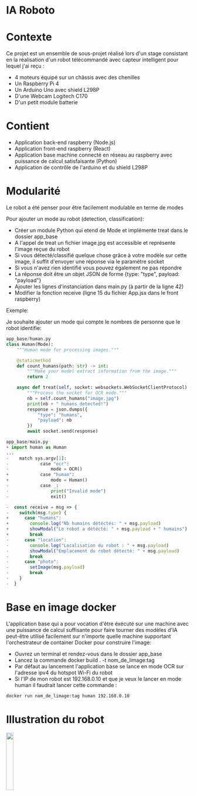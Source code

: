 # IA Roboto

# Contexte

Ce projet est un ensemble de sous-projet réalisé lors d'un stage
consistant en la réalisation d'un robot télécommandé avec capteur intelligent
pour lequel j'ai reçu : 
 - 4 moteurs équipé sur un châssis avec des chenilles
 - Un Raspberry Pi 4
 - Un Arduino Uno avec shield L298P
 - D'une Webcam Logitech C170
 - D'un petit module batterie

# Contient
 - Application back-end raspberry (Node.js)
 - Application front-end raspberry (React)
 - Application base machine connecté en réseau au raspberry avec puissance de calcul satisfaisante (Python)
 - Application de contrôle de l'arduino et du shield L298P

# Modularité
Le robot a été penser pour être facilement modulable en terme de modes

Pour ajouter un mode au robot (detection, classification):
 - Créer un module Python qui etend de Mode et implémente treat dans le dossier app_base
 - A l'appel de treat un fichier image.jpg est accessible et représente l'image reçue du robot
 - Si vous détecté/classifié quelque chose grâce à votre modèle sur cette image, il suffit d'envoyer une réponse via le paramètre socket
 - Si vous n'avez rien identifié vous pouvez également ne pas répondre
 - La réponse doit être un objet JSON de forme {type: "type", payload: "payload"}
 - Ajouter les lignes d'instanciation dans main.py (à partir de la ligne 42)
 - Modifier la fonction receive (ligne 15 du fichier App.jsx dans le front raspberry)

Exemple:

Je souhaite ajouter un mode qui compte le nombres de personne que le robot identifie:

```python
app_base/human.py
class Human(Mode):
    """Human mode for processing images."""

    @staticmethod
    def count_humans(path: str) -> int:
        """Make your model extract information from the image."""
        return 2

    async def treat(self, socket: websockets.WebSocketClientProtocol) -> None:
        """Process the socket for OCR mode."""
        nb = self.count_humans("image.jpg")
        print(nb + " humans detected!")
        response = json.dumps({
            "type": "humans",
            "payload": nb
        })
        await socket.send(response)

```

```python
app_base/main.py
+ import human as Human
...
-    match sys.argv[1]:
-            case "ocr":
-                mode = OCR()
+            case "human":
+                mode = Human()
-            case _:
-                print("Invalid mode")
-                exit()
```

```js
-  const receive = msg => {
-    switch(msg.type) {
+      case "humans":
+        console.log("Nb humains détéctés: " + msg.payload)
+        showModal("Le robot a détécté: " + msg.payload + " humains")
+        break
-      case "location":
-        console.log("Localisation du robot : " + msg.payload)
-        showModal("Emplacement du robot détecté: " + msg.payload)
-        break
-      case "photo":
-        setImage(msg.payload)
-        break
-    }
-  }
```

# Base en image docker

L'application base qui a pour vocation d'être éxécuté sur une machine avec une puissance de calcul
suffisante pour faire tourner des modèles d'IA peut-être utilisé facilement sur n'importe quelle machine
supportant l'orchestrateur de container Docker pour construire l'image:
 - Ouvrez un terminal et rendez-vous dans le dossier app_base
 - Lancez la commande docker build . -t nom_de_limage:tag
 - Par défaut au lancement l'application base se lance en mode OCR sur l'adresse ipv4 du hotspot Wi-Fi du robot
 - Si l'IP de mon robot est 192.168.0.10 et que je veux le lancer en mode human il faudrait lancer cette commande :
```sh
docker run nom_de_limage:tag human 192.168.0.10
```

# Illustration du robot
[<img src="robot.bmp" width="20%">](robot.bmp)